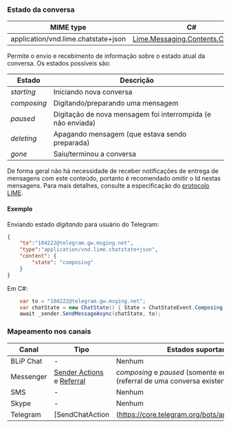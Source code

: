 ### Estado da conversa
| MIME type                                 | C#                                        |
|-------------------------------------------|-------------------------------------------|
| application/vnd.lime.chatstate+json | [Lime.Messaging.Contents.ChatState](https://github.com/takenet/lime-csharp/blob/master/src/Lime.Messaging/Contents/ChatState.cs) |

Permite o envio e recebimento de informação sobre o estado atual da conversa. Os estados possíveis são:

| Estado        | Descrição                          |
|---------------|------------------------------------|
| *starting*    | Iniciando nova conversa |
| *composing*   | Digitando/preparando uma mensagem  |
| *paused*      | Digitação de nova mensagem foi interrompida (e não enviada)  |
| *deleting*    | Apagando mensagem (que estava sendo preparada) |
| *gone*        | Saiu/terminou a conversa  |

De forma geral não há necessidade de receber notificações de entrega de mensagens com este conteúdo, portanto é recomendado omitir o  Id nestas mensagens.
Para mais detalhes, consulte a especificação do [protocolo LIME](http://limeprotocol.org/content-types.html#chatstate).

#### Exemplo
Enviando estado *digitando* para usuário do Telegram:
```json
{
    "to":"104222@telegram.gw.msging.net",
    "type":"application/vnd.lime.chatstate+json",
    "content": {
        "state": "composing"
    }
}
```

Em C#: 
```csharp
    var to = "104222@telegram.gw.msging.net";
    var chatState = new ChatState() { State = ChatStateEvent.Composing };
    await _sender.SendMessageAsync(chatState, to);
```

### Mapeamento nos canais

| Canal              | Tipo      | Estados suportados      | 
|--------------------|-----------|-------------------------|
| BLiP Chat          | - | Nenhum |
| Messenger          | [Sender Actions](https://developers.facebook.com/docs/messenger-platform/send-api-reference/sender-actions) e [Referral](https://developers.facebook.com/docs/messenger-platform/webhook-reference/referral) | *composing* e *paused* (somente envio) e *starting* (referral de uma conversa existente) |
| SMS                | - | Nenhum |
| Skype              | - | Nenhum |
| Telegram           | [SendChatAction|(https://core.telegram.org/bots/api#sendchataction) | *composing* (somente envio) |
